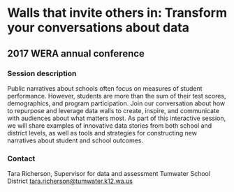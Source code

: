 # Walls that invite others in: Transform your conversations about data #
## 2017 WERA annual conference ##

### Session description ###
Public narratives about schools often focus on measures of student performance. However, students are more than the sum of their test scores, demographics, and program participation. Join our conversation about how to repurpose and leverage data walls to create, inspire, and communicate with audiences about what matters most. As part of this interactive session, we will share examples of innovative data stories from both school and district levels, as well as tools and strategies for constructing new narratives about student and school outcomes. 

### Contact ###
Tara Richerson, Supervisor for data and assessment
Tumwater School District
[tara.richerson@tumwater.k12.wa.us](mailto:tara.richerson@tumwater.k12.wa.us)
